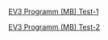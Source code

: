 [EV3 Programm (MB) Test-1](https://makecode.com/_F6cAoYf4WDHC)

[EV3 Programm (MB) Test-2](https://makecode.com/_CbhYhkHUbVgT)


